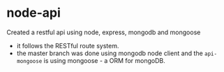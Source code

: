 # node-api
Created a restful api using  node, express, mongodb and mongoose

* it follows the RESTful route system.
* the master branch was done using mongodb node client and the `api-mongoose` is using mongoose - a ORM for mongoDB.


